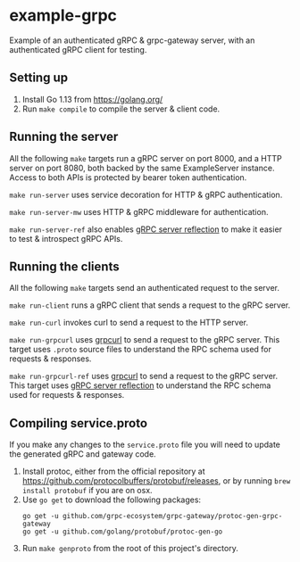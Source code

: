 # example-grpc

Example of an authenticated gRPC & grpc-gateway server, with an authenticated gRPC client for testing.

## Setting up

1. Install Go 1.13 from https://golang.org/
2. Run `make compile` to compile the server & client code.

## Running the server

All the following `make` targets run a gRPC server on port 8000, and a HTTP server on port 8080, both backed by the same ExampleServer instance. Access to both APIs is protected by bearer token authentication.

`make run-server` uses service decoration for HTTP & gRPC authentication.

`make run-server-mw` uses HTTP & gRPC middleware for authentication.

`make run-server-ref` also enables [gRPC server reflection](https://github.com/grpc/grpc-go/blob/master/Documentation/server-reflection-tutorial.md) to make it easier to test & introspect gRPC APIs.

## Running the clients

All the following `make` targets send an authenticated request to the server.

`make run-client` runs a gRPC client that sends a request to the gRPC server.

`make run-curl` invokes curl to send a request to the HTTP server.

`make run-grpcurl` uses [grpcurl](https://github.com/fullstorydev/grpcurl) to send a request to the gRPC server. This target uses `.proto` source files to understand the RPC schema used for requests & responses.

`make run-grpcurl-ref` uses [grpcurl](https://github.com/fullstorydev/grpcurl) to send a request to the gRPC server. This target uses [gRPC server reflection](https://github.com/grpc/grpc-go/blob/master/Documentation/server-reflection-tutorial.md) to understand the RPC schema used for requests & responses.

## Compiling service.proto

If you make any changes to the `service.proto` file you will need to update the generated gRPC and gateway code.

1. Install protoc, either from the official repository at https://github.com/protocolbuffers/protobuf/releases,
or by running `brew install protobuf` if you are on osx.
2. Use `go get` to download the following packages:
    ```
   go get -u github.com/grpc-ecosystem/grpc-gateway/protoc-gen-grpc-gateway
   go get -u github.com/golang/protobuf/protoc-gen-go
   ```
3. Run `make genproto` from the root of this project's directory.
